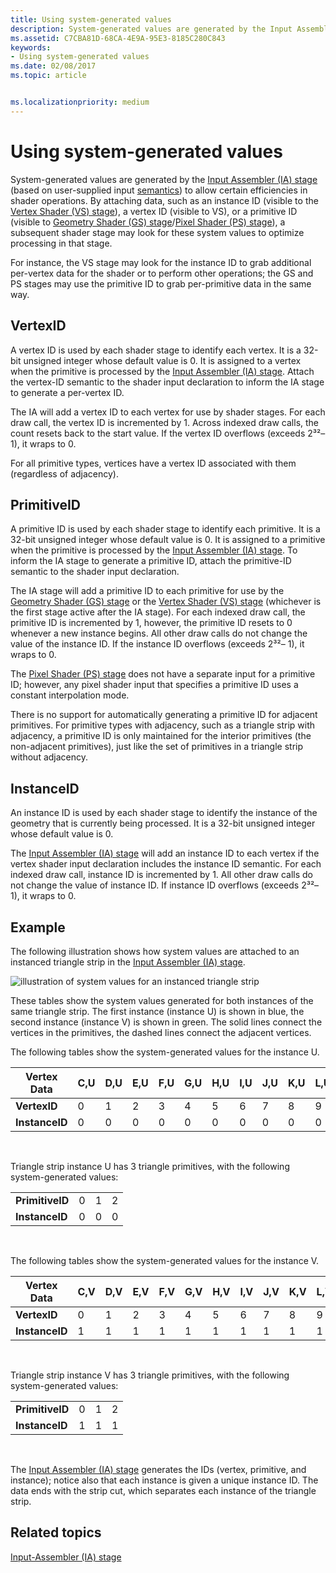 ```yaml
---
title: Using system-generated values
description: System-generated values are generated by the Input Assembler (IA) stage (based on user-supplied input semantics) to allow certain efficiencies in shader operations.
ms.assetid: C7CBA81D-68CA-4E9A-95E3-8185C280C843
keywords:
- Using system-generated values
ms.date: 02/08/2017
ms.topic: article


ms.localizationpriority: medium
---
```

# <span id="direct3dconcepts.using_system-generated_values"></span>Using system-generated values


System-generated values are generated by the [Input Assembler (IA) stage](input-assembler-stage--ia-.md) (based on user-supplied input [semantics](https://msdn.microsoft.com/library/windows/desktop/bb509647)) to allow certain efficiencies in shader operations. By attaching data, such as an instance ID (visible to the [Vertex Shader (VS) stage](vertex-shader-stage--vs-.md)), a vertex ID (visible to VS), or a primitive ID (visible to [Geometry Shader (GS) stage](geometry-shader-stage--gs-.md)/[Pixel Shader (PS) stage](pixel-shader-stage--ps-.md)), a subsequent shader stage may look for these system values to optimize processing in that stage.

For instance, the VS stage may look for the instance ID to grab additional per-vertex data for the shader or to perform other operations; the GS and PS stages may use the primitive ID to grab per-primitive data in the same way.

## <span id="VertexID"></span><span id="vertexid"></span><span id="VERTEXID"></span>VertexID


A vertex ID is used by each shader stage to identify each vertex. It is a 32-bit unsigned integer whose default value is 0. It is assigned to a vertex when the primitive is processed by the [Input Assembler (IA) stage](input-assembler-stage--ia-.md). Attach the vertex-ID semantic to the shader input declaration to inform the IA stage to generate a per-vertex ID.

The IA will add a vertex ID to each vertex for use by shader stages. For each draw call, the vertex ID is incremented by 1. Across indexed draw calls, the count resets back to the start value. If the vertex ID overflows (exceeds 2³²– 1), it wraps to 0.

For all primitive types, vertices have a vertex ID associated with them (regardless of adjacency).

## <span id="PrimitiveID"></span><span id="primitiveid"></span><span id="PRIMITIVEID"></span>PrimitiveID


A primitive ID is used by each shader stage to identify each primitive. It is a 32-bit unsigned integer whose default value is 0. It is assigned to a primitive when the primitive is processed by the [Input Assembler (IA) stage](input-assembler-stage--ia-.md). To inform the IA stage to generate a primitive ID, attach the primitive-ID semantic to the shader input declaration.

The IA stage will add a primitive ID to each primitive for use by the [Geometry Shader (GS) stage](geometry-shader-stage--gs-.md) or the [Vertex Shader (VS) stage](vertex-shader-stage--vs-.md) (whichever is the first stage active after the IA stage). For each indexed draw call, the primitive ID is incremented by 1, however, the primitive ID resets to 0 whenever a new instance begins. All other draw calls do not change the value of the instance ID. If the instance ID overflows (exceeds 2³²– 1), it wraps to 0.

The [Pixel Shader (PS) stage](pixel-shader-stage--ps-.md) does not have a separate input for a primitive ID; however, any pixel shader input that specifies a primitive ID uses a constant interpolation mode.

There is no support for automatically generating a primitive ID for adjacent primitives. For primitive types with adjacency, such as a triangle strip with adjacency, a primitive ID is only maintained for the interior primitives (the non-adjacent primitives), just like the set of primitives in a triangle strip without adjacency.

## <span id="InstanceID"></span><span id="instanceid"></span><span id="INSTANCEID"></span>InstanceID


An instance ID is used by each shader stage to identify the instance of the geometry that is currently being processed. It is a 32-bit unsigned integer whose default value is 0.

The [Input Assembler (IA) stage](input-assembler-stage--ia-.md) will add an instance ID to each vertex if the vertex shader input declaration includes the instance ID semantic. For each indexed draw call, instance ID is incremented by 1. All other draw calls do not change the value of instance ID. If instance ID overflows (exceeds 2³²– 1), it wraps to 0.

## <span id="Example"></span><span id="example"></span><span id="EXAMPLE"></span>Example


The following illustration shows how system values are attached to an instanced triangle strip in the [Input Assembler (IA) stage](input-assembler-stage--ia-.md).

![illustration of system values for an instanced triangle strip](images/d3d10-ia-example.png)

These tables show the system values generated for both instances of the same triangle strip. The first instance (instance U) is shown in blue, the second instance (instance V) is shown in green. The solid lines connect the vertices in the primitives, the dashed lines connect the adjacent vertices.

The following tables show the system-generated values for the instance U.

| Vertex Data    | C,U | D,U | E,U | F,U | G,U | H,U | I,U | J,U | K,U | L,U |
|----------------|-----|-----|-----|-----|-----|-----|-----|-----|-----|-----|
| **VertexID**   | 0   | 1   | 2   | 3   | 4   | 5   | 6   | 7   | 8   | 9   |
| **InstanceID** | 0   | 0   | 0   | 0   | 0   | 0   | 0   | 0   | 0   | 0   |

 

Triangle strip instance U has 3 triangle primitives, with the following system-generated values:

|                 |     |     |     |
|-----------------|-----|-----|-----|
| **PrimitiveID** | 0   | 1   | 2   |
| **InstanceID**  | 0   | 0   | 0   |

 

The following tables show the system-generated values for the instance V.

| Vertex Data    | C,V | D,V | E,V | F,V | G,V | H,V | I,V | J,V | K,V | L,V |
|----------------|-----|-----|-----|-----|-----|-----|-----|-----|-----|-----|
| **VertexID**   | 0   | 1   | 2   | 3   | 4   | 5   | 6   | 7   | 8   | 9   |
| **InstanceID** | 1   | 1   | 1   | 1   | 1   | 1   | 1   | 1   | 1   | 1   |

 

Triangle strip instance V has 3 triangle primitives, with the following system-generated values:

|                 |     |     |     |
|-----------------|-----|-----|-----|
| **PrimitiveID** | 0   | 1   | 2   |
| **InstanceID**  | 1   | 1   | 1   |

 

The [Input Assembler (IA) stage](input-assembler-stage--ia-.md) generates the IDs (vertex, primitive, and instance); notice also that each instance is given a unique instance ID. The data ends with the strip cut, which separates each instance of the triangle strip.

## <span id="related-topics"></span>Related topics


[Input-Assembler (IA) stage](input-assembler-stage--ia-.md)

 

 




